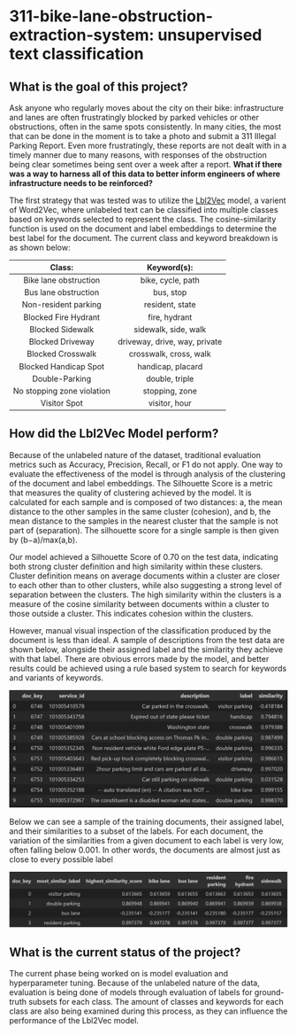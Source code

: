 # 311-bike-lane-obstruction-extraction-system: unsupervised text classification
## What is the goal of this project?
Ask anyone who regularly moves about the city on their bike: infrastructure and lanes are often frustratingly blocked by parked vehicles or other obstructions, often in the same spots consistently. In many cities, the most that can be done in the moment is to take a photo and submit a 311 Illegal Parking Report. Even more frustratingly, these reports are not dealt with in a timely manner due to many reasons, with responses of the obstruction being clear sometimes being sent over a week after a report.
**What if there was a way to harness all of this data to better inform engineers of where infrastructure needs to be reinforced?**

The first strategy that was tested was to utilize the [Lbl2Vec](https://wwwmatthes.in.tum.de/file/j6euhpir6wbc/Sebis-Public-Website/-/Semantic-Label-Representations-with-Lbl2Vec-A-Similarity-Based-Approach-for-Unsupervised-Text-Classification/Semantic%20Label%20Representations%20with%20Lbl2Vec.pdf) model, a varient of Word2Vec, where unlabeled text can be classified into multiple classes based on keywords selected to represent the class. The cosine-similarity function is used on the document and label embeddings to determine the best label for the document. 
The current class and keyword breakdown is as shown below:
<center>

| Class:                     | Keyword(s):                   |
|:--------------------------:|:-----------------------------:|
| Bike lane obstruction      | bike, cycle, path             |
| Bus lane obstruction       | bus, stop                     |
| Non-resident parking       | resident, state               |
| Blocked Fire Hydrant       | fire, hydrant                 |
| Blocked Sidewalk           | sidewalk, side, walk          |
| Blocked Driveway           | driveway, drive, way, private |
| Blocked Crosswalk          | crosswalk, cross, walk        |
| Blocked Handicap Spot      | handicap, placard             |
| Double-Parking             | double, triple                |
| No stopping zone violation | stopping, zone                |
| Visitor Spot               | visitor, hour                 |

</center>

## How did the Lbl2Vec Model perform?
Because of the unlabeled nature of the dataset, traditional evaluation metrics such as Accuracy, Precision, Recall, or F1 do not apply. One way to evaluate the effectiveness of the model is through analysis of the clustering of the document and label embeddings. The Silhouette Score is a metric that measures the quality of clustering achieved by the model. It is calculated for each sample and is composed of two distances: a, the mean distance to the other samples in the same cluster (cohesion), and b, the mean distance to the samples in the nearest cluster that the sample is not part of (separation). The silhouette score for a single sample is then given by (b−a)/max(a,b).

Our model achieved a Silhouette Score of 0.70 on the test data, indicating both strong cluster definition and high similarity within these clusters. Cluster definition means on average documents within a cluster are closer to each other than to other clusters, while also suggesting a strong level of separation between the clusters. The high similarity within the clusters is a measure of the cosine similarity between documents within a cluster to those outside a cluster. This indicates cohesion within the clusters. 

However, manual visual inspection of the classification produced by the document is less than ideal. A sample of descriptions from the test data are shown below, alongside their assigned label and the similarity they achieve with that label. There are obvious errors made by the model, and better results could be achieved using a rule based system to search for keywords and variants of keywords. 

![](lbl2vec/images/results2.PNG)

Below we can see a sample of the training documents, their assigned label, and their similarities to a subset of the labels. For each document, the variation of the similarities from a given document to each label is very low, often falling below 0.001. In other words, the documents are almost just as close to every possible label

![](lbl2vec/images/results1.PNG)

## What is the current status of the project?
The current phase being worked on is model evaluation and hyperparameter tuning. Because of the unlabeled nature of the data, evaluation is being done of models through evaluation of labels for ground-truth subsets for each class. The amount of classes and keywords for each class are also being examined during this process, as they can influence the performance of the Lbl2Vec model.
